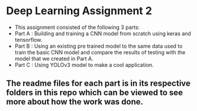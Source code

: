 # Deep Learning Assignment 2

* This assignment consisted of the following 3 parts:
* Part A : Building and training a CNN model from scratch using keras and tensorflow.
* Part B : Using an existing pre trained model to the same data used to train the basic CNN model and compare the results of testing with the model that we created in Part A.
* Part C : Using YOLOv3 model to make a cool application.

## The readme files for each part is in its respective folders in this repo which can be viewed to see more about how the work was done.
